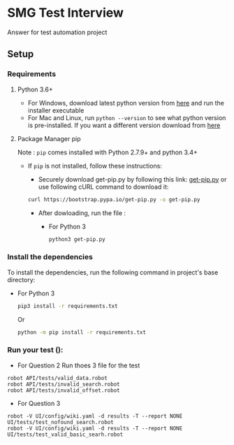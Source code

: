 # SMG Test Interview
 Answer for test automation project

## Setup

### Requirements

1. Python 3.6+
    
    - For Windows, download latest python version from [here](https://www.python.org/downloads/windows/) and run the installer executable
    - For Mac and Linux, run `python --version` to see what python version is pre-installed. If you want a different version download from [here](https://www.python.org/downloads/)

2. Package Manager pip

    Note : `pip` comes installed with Python 2.7.9+ and python 3.4+

    - If `pip` is not installed, follow these instructions:
        - Securely download get-pip.py by following this link: [get-pip.py](https://bootstrap.pypa.io/get-pip.py) or use following cURL command to download it:

        ```sh
        curl https://bootstrap.pypa.io/get-pip.py -o get-pip.py
        ```

        - After dowloading, run the file :

            - For Python 3

                ```sh
                python3 get-pip.py
                ```

### Install the dependencies

To install the dependencies, run the following command in project's base directory:

- For Python 3

    ```sh
    pip3 install -r requirements.txt
    ```
    Or
    
    ```sh
    python -m pip install -r requirements.txt
    ```

### Run your test ():
- For Question 2
Run thoes 3 file for the test
```
robot API/tests/valid_data.robot  
robot API/tests/invalid_search.robot
robot API/tests/invalid_offset.robot

```
- For Question 3

```
robot -V UI/config/wiki.yaml -d results -T --report NONE UI/tests/test_nofound_search.robot
robot -V UI/config/wiki.yaml -d results -T --report NONE UI/tests/test_valid_basic_searh.robot

```